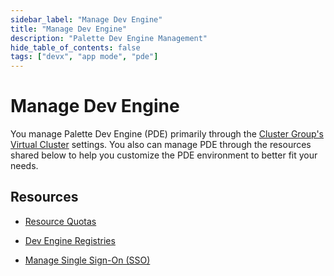 ```yaml
---
sidebar_label: "Manage Dev Engine"
title: "Manage Dev Engine"
description: "Palette Dev Engine Management"
hide_table_of_contents: false
tags: ["devx", "app mode", "pde"]
---
```


# Manage Dev Engine

You manage Palette Dev Engine (PDE) primarily through the [Cluster Group's Virtual Cluster](/clusters/cluster-groups) settings. You also can manage PDE through the resources shared below to help you customize the PDE environment to better fit your needs. 



## Resources

- [Resource Quotas](/devx/manage-dev-engine/resource-quota)


- [Dev Engine Registries](/devx/manage-dev-engine/registries)


- [Manage Single Sign-On (SSO)](/devx/manage-dev-engine/sso)





